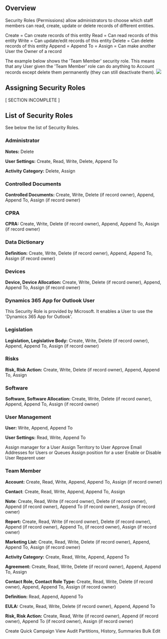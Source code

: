 ## Overview

Security Roles (Permissions) allow administrators to choose which staff members can read, create, update or delete records of different entities.

Create = Can create records of this entity
Read = Can read records of this entity
Write = Can update/edit records of this entity
Delete = Can delete records of this entity
Append = 
Append To = 
Assign = Can make another User the Owner of a record

The example below shows the 'Team Member' security role. This means that any User given the 'Team Member' role can do anything to Account records except delete them permanently (they can still deactivate them). 
<img src="../img/sec-roles-example.png" />

## Assigning Security Roles

[ SECTION INCOMPLETE ] 

## List of Security Roles

See below the list of Security Roles.

### Administrator
**Notes:** Delete

**User Settings:** Create, Read, Write, Delete, Append To

**Activity Category:** Delete, Assign

### Controlled Documents
**Controlled Documents:** Create, Write, Delete (if record owner), Append, Append To, Assign (if record owner)

### CPRA
**CPRA:** Create, Write, Delete (if record owner), Append, Append To, Assign (if record owner)

### Data Dictionary
**Definition:** Create, Write, Delete (if record owner), Append, Append To, Assign (if record owner)

### Devices
**Device, Device Allocation:** Create, Write, Delete (if record owner), Append, Append To, Assign (if record owner)

### Dynamics 365 App for Outlook User

This Security Role is provided by Microsoft. It enables a User to use the 'Dynamics 365 App for Outlook'.

### Legislation
**Legislation, Legislative Body:** Create, Write, Delete (if record owner), Append, Append To, Assign (if record owner)

### Risks
**Risk, Risk Action:** Create, Write, Delete (if record owner), Append, Append To, Assign

### Software
**Software, Software Allocation:** Create, Write, Delete (if record owner), Append, Append To, Assign (if record owner)

### User Management
**User:** Write, Append, Append To

**User Settings:** Read, Write, Append To

Assign manager for a User
Assign Territory to User
Approve Email Addresses for Users or Queues
Assign position for a user
Enable or Disable User
Reparent user

### Team Member
**Account:** Create, Read, Write, Append, Append To, Assign (if record owner)

**Contact**: Create, Read, Write, Append, Append To, Assign

**Note**: Create, Read, Write (if record owner), Delete (if record owner), Append (if record owner), Append To (if record owner), Assign (if record owner)

**Report:** Create, Read, Write (if record owner), Delete (if record owner), Append (if record owner), Append To, (if record owner), Assign (if record owner)

**Marketing List:** Create, Read, Write, Delete (if record owner), Append, Append To, Assign (if record owner)

**Activity Category:** Create, Read, Write, Append, Append To

**Agreement:** Create, Read, Write, Delete (if record owner), Append, Append To, Assign

**Contact Role, Contact Role Type:** Create, Read, Write, Delete (if record owner), Append, Append To, Assign (if record owner)

**Definition:** Read, Append, Append To

**EULA:** Create, Read, Write, Delete (if record owner), Append, Append To

**Risk, Risk Action:** Create, Read, Write (if record owner), Append (if record owner), Append To (if record owner), Assign (if record owner)

Create Quick Campaign
View Audit Partitions, History, Summaries
Bulk Edit